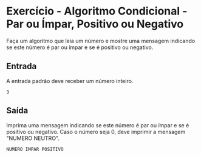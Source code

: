 # Exercício - Algoritmo Condicional - Par ou Ímpar, Positivo ou Negativo

Faça um algoritmo que leia um número e mostre uma mensagem indicando se este número é par ou ímpar e se é positivo ou negativo. 


## Entrada

A entrada padrão deve receber um número inteiro.

```
3
```

## Saída

Imprima uma mensagem indicando se este número é par ou ímpar e se é positivo ou negativo. Caso o número seja 0, deve imprimir a mensagem "NUMERO NEUTRO".

```
NUMERO IMPAR POSITIVO
```